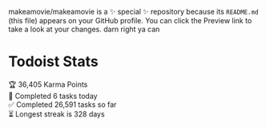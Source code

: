 makeamovie/makeamovie is a ✨ special ✨ repository because its `README.md` (this file) appears on your GitHub profile.
You can click the Preview link to take a look at your changes. darn right ya can

# Todoist Stats

<!-- TODO-IST:START -->
🏆  36,405 Karma Points           
🌸  Completed 6 tasks today           
✅  Completed 26,591 tasks so far           
⏳  Longest streak is 328 days
<!-- TODO-IST:END -->
